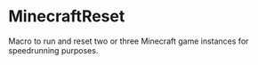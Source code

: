 # MinecraftReset

Macro to run and reset two or three Minecraft game instances for speedrunning purposes.
